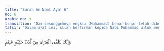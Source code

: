 ```yaml
---
title: "Surah An-Naml Ayat 6"
no: 6
arabic_no: ٦
translation: "Dan sesungguhnya engkau (Muhammad) benar-benar telah diberi Al-Qur'an dari sisi (Allah) Yang Mahabijaksana, Maha Mengetahui."
tafsir: "Dalam ayat ini, Allah berfirman kepada Nabi Muhammad untuk memberitahukan bahwa Al-Qur'an diturunkan kepada beliau dengan perantaraan Malaikat Jibril untuk dipahami, dihafal, dan diajarkan kepada umatnya serta dilaksanakan ajaran-ajaran yang ada di dalamnya. Al-Qur'an bukanlah ciptaan Nabi ditegaskan dalam firman-Nya:\n\nDemi bintang ketika terbenam, kawanmu (Muhammad) tidak sesat dan tidak (pula) keliru, dan tidaklah yang diucapkannya itu (Al-Qur'an) menurut keinginannya. Tidak lain (Al-Qur'an itu) adalah wahyu yang diwahyukan (kepadanya), yang diajarkan kepadanya oleh (Jibril) yang sangat kuat. (an-Najm/53: 1-5).\n\nJelaslah bahwa Al-Qur'an dari Allah Yang Mahabijaksana dalam segala tindakan terhadap makhluk-Nya, Maha Mengetahui keadaan mereka dan apa-apa yang baik bagi mereka. Beritanya adalah benar dan hukum-Nya adalah adil, sebagaimana Allah telah berfirman:\n\nDan telah sempurna firman Tuhanmu (Al-Qur'an) dengan benar dan adil. (al-An'am/6: 115)."
---
```

وَاِنَّكَ لَتُلَقَّى الْقُرْاٰنَ مِنْ لَّدُنْ حَكِيْمٍ عَلِيْمٍ 